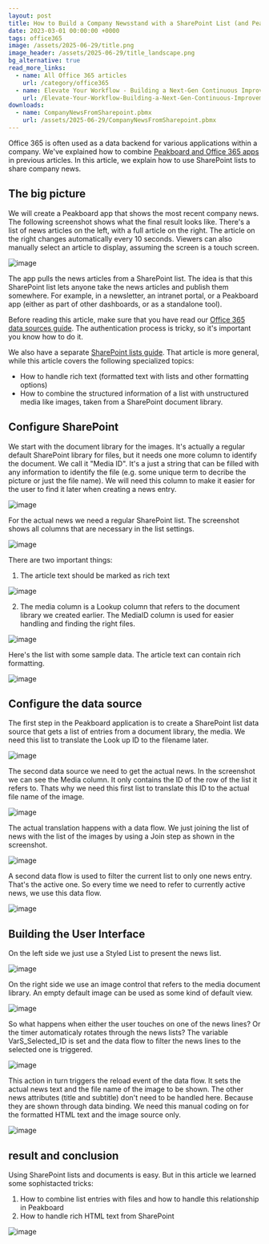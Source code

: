 ```yaml
---
layout: post
title: How to Build a Company Newsstand with a SharePoint List (and Peakboard Magic)
date: 2023-03-01 00:00:00 +0000
tags: office365
image: /assets/2025-06-29/title.png
image_header: /assets/2025-06-29/title_landscape.png
bg_alternative: true
read_more_links:
  - name: All Office 365 articles
    url: /category/office365
  - name: Elevate Your Workflow - Building a Next-Gen Continuous Improvement Board with Office 365 ToDo
    url: /Elevate-Your-Workflow-Building-a-Next-Gen-Continuous-Improvement-Board-with-Office-365-ToDo.html
downloads:
  - name: CompanyNewsFromSharepoint.pbmx
    url: /assets/2025-06-29/CompanyNewsFromSharepoint.pbmx
---
```

Office 365 is often used as a data backend for various applications within a company.
We've explained how to combine [Peakboard and Office 365 apps](/category/office365) in previous articles.
In this article, we explain how to use SharePoint lists to share company news.

## The big picture

We will create a Peakboard app that shows the most recent company news. The following screenshot shows what the final result looks like. There's a list of news articles on the left, with a full article on the right. The article on the right changes automatically every 10 seconds. Viewers can also manually select an article to display, assuming the screen is a touch screen.

![image](/assets/2025-06-29/010.png)

The app pulls the news articles from a SharePoint list. The idea is that this SharePoint list lets anyone take the news articles and publish them somewhere. For example, in a newsletter, an intranet portal, or a Peakboard app (either as part of other dashboards, or as a standalone tool).

Before reading this article, make sure that you have read our [Office 365 data sources guide](/Getting-started-with-the-new-Office-365-Data-Sources.html). The authentication process is tricky, so it's important you know how to do it.

We also have a separate [SharePoint lists guide](/SharePoint-Lists-in-Beast-Mode-Powered-by-Peakboard.html). That article is more general, while this article covers the following specialized topics:
* How to handle rich text (formatted text with lists and other formatting options) 
* How to combine the structured information of a list with unstructured media like images, taken from a SharePoint document library. 


## Configure SharePoint

We start with the document library for the images. It's actually a regular default SharePoint library for files, but it needs one more column to identify the document. We call it "Media ID". It's a just a string that can be filled with any information to identify the file (e.g. some unique term to decribe the picture or just the file name). We will need this column to make it easier for the user to find it later when creating a news entry.

![image](/assets/2025-06-29/020.png)

For the actual news we need a regular SharePoint list. The screenshot shows all columns that are necessary in the list settings.

![image](/assets/2025-06-29/030.png)

There are two important things:

1. The article text should be marked as rich text

![image](/assets/2025-06-29/040.png)

2. The media column is a Lookup column that refers to the document library we created earlier. The MediaID column is used for easier handling and finding the right files.

![image](/assets/2025-06-29/050.png)

Here's the list with some sample data. The article text can contain rich formatting.

![image](/assets/2025-06-29/060.png)

## Configure the data source

The first step in the Peakboard application is to create a SharePoint list data source that gets a list of entries from a document library, the media. We need this list to translate the Look up ID to the filename later.

![image](/assets/2025-06-29/070.png)

The second data source we need to get the actual news. In the screenshot we can see the Media column. It only contains the ID of the row of the list it refers to. Thats why we need this first list to translate this ID to the actual file name of the image.

![image](/assets/2025-06-29/080.png)

The actual translation happens with a data flow. We just joining the list of news with the list of the images by using a Join step as shown in the screenshot.

![image](/assets/2025-06-29/090.png)

A second data flow is used to filter the current list to only one news entry. That's the active one. So every time we need to refer to currently active news, we use this data flow.

![image](/assets/2025-06-29/100.png)

## Building the User Interface

On the left side we just use a Styled List to present the news list.

![image](/assets/2025-06-29/110.png)

On the right side we use an image control that refers to the media document library. An empty default image can be used as some kind of default view.

![image](/assets/2025-06-29/120.png)

So what happens when either the user touches on one of the news lines? Or the timer automaticaly rotates through the news lists?
The variable VarS_Selected_ID is set and the data flow to filter the news lines to the selected one is triggered. 

![image](/assets/2025-06-29/130.png)

This action in turn triggers the reload event of the data flow. It sets the actual news text and the file name of the image to be shown. The other news attributes (title and subtitle) don't need to be handled here. Because they are shown through data binding. We need this manual coding on for the formatted HTML text and the image source only.

![image](/assets/2025-06-29/140.png)

## result and conclusion

Using SharePoint lists and documents is easy. But in this article we learned some sophistacted tricks:

1. How to combine list entries with files and how to handle this relationship in Peakboard
2. How to handle rich HTML text from SharePoint

![image](/assets/2025-06-29/result.gif)
